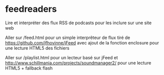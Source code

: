 # feedreaders
Lire et interpréter des flux RSS de podcasts pour les inclure sur une site web

Aller sur /feed.html pour un simple interprêteur de flux tiré de https://github.com/jfhovinne/jFeed avec ajout de la fonction enclosure pour une lecture HTML5 des fichiers 

Aller sur /playlist.html pour un lecteur basé sur jFeed et http://www.schillmania.com/projects/soundmanager2/ pour une lecture HTML5 + fallback flash


